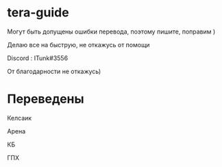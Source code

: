# tera-guide


Могут быть допущены ошибки перевода, поэтому пишите, поправим )

Делаю все на быструю, не откажусь от помощи

Discord : ITunk#3556

От благодарности не откажусь)

# Переведены

Келсаик

Арена

КБ

ГПХ
